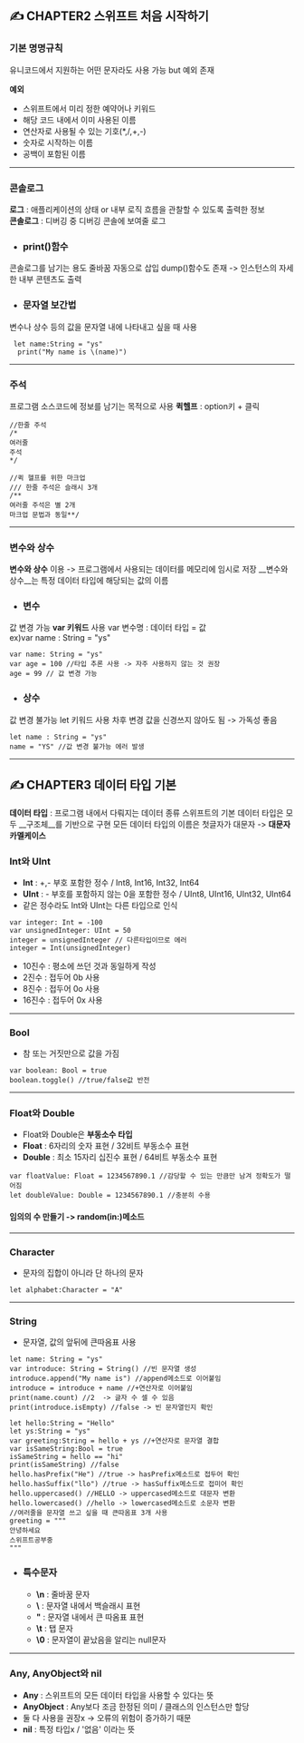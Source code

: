 ## &#9997; CHAPTER2 스위프트 처음 시작하기

### 기본 명명규칙
유니코드에서 지원하는 어떤 문자라도 사용 가능 but 예외 존재 

__예외__
- 스위프트에서 미리 정한 예약어나 키워드
- 해당 코드 내에서 이미 사용된 이름
- 연산자로 사용될 수 있는 기호(*,/,+,-)
- 숫자로 시작하는 이름
- 공백이 포함된 이름
---
### 콘솔로그
__로그__ : 애플리케이션의 상태 or 내부 로직 흐름을 관찰할 수 있도록 출력한 정보  
__콘솔로그__ : 디버깅 중 디버깅 콘솔에 보여줄 로그

- ### print()함수
콘솔로그를 남기는 용도
줄바꿈 자동으로 삽입
dump()함수도 존재 -> 인스턴스의 자세한 내부 콘텐츠도 출력

- ### 문자열 보간법
변수나 상수 등의 값을 문자열 내에 나타내고 싶을 때 사용
```
 let name:String = "ys"
  print("My name is \(name)")
```
---

### 주석
프로그램 소스코드에 정보를 남기는 목적으로 사용
__퀵헬프__ : option키 + 클릭
```
//한줄 주석
/*
여러줄 
주석
*/
```
```
//퀵 헬프를 위한 마크업
/// 한줄 주석은 슬래시 3개
/**
여러줄 주석은 별 2개
마크업 문법과 동일**/
```
---

### 변수와 상수
__변수와 상수__ 이용 -> 프로그램에서 사용되는 데이터를 메모리에 임시로 저장
__변수와 상수__는 특정 데이터 타입에 해당되는 값의 이름
- ### 변수
값 변경 가능
__var 키워드__ 사용
var 변수명 : 데이터 타입 = 값   
ex)var name : String = "ys"
```
var name: String = "ys"
var age = 100 //타입 추론 사용 -> 자주 사용하지 않는 것 권장
age = 99 // 값 변경 가능
```
- ### 상수
값 변경 불가능
let 키워드 사용
차후 변경 값을 신경쓰지 않아도 됨 -> 가독성 좋음
```
let name : String = "ys"
name = "YS" //값 변경 불가능 에러 발생
```

---  
  
## &#9997; CHAPTER3 데이터 타입 기본

__데이터 타입__ : 프로그램 내에서 다뤄지는 데이터 종류
스위프트의 기본 데이터 타입은 모두 __구조체__를 기반으로 구현
모든 데이터 타입의 이름은 첫글자가 대문자 -> __대문자 카멜케이스__

### Int와 UInt
- __Int__ : +,- 부호 포함한 정수 / Int8, Int16, Int32, Int64 
- __UInt__ : - 부호를 포함하지 않는 0을 포함한 정수 / UInt8, UInt16, UInt32, UInt64
- 같은 정수라도 Int와 UInt는 다른 타입으로 인식
```
var integer: Int = -100
var unsignedInteger: UInt = 50
integer = unsignedInteger // 다른타입이므로 에러
integer = Int(unsignedInteger)
```

- 10진수 : 평소에 쓰던 것과 동일하게 작성
- 2진수 : 접두어 0b 사용
- 8진수 : 접두어 0o 사용
- 16진수 : 접두어 0x 사용

---

### Bool
- 참 또는 거짓만으로 값을 가짐
```
var boolean: Bool = true
boolean.toggle() //true/false값 반전
```
---

### Float와 Double
- Float와 Double은 __부동소수 타입__
- __Float__ : 6자리의 숫자 표현 / 32비트 부동소수 표현
- __Double__ : 최소 15자리 십진수 표현 / 64비트 부동소수 표현
```
var floatValue: Float = 1234567890.1 //감당할 수 있는 만큼만 남겨 정확도가 떨어짐
let doubleValue: Double = 1234567890.1 //충분히 수용
```

#### 임의의 수 만들기 -> __random(in:)메소드__

---

### Character
- 문자의 집합이 아니라 단 하나의 문자
```
let alphabet:Character = "A"
```

---

### String
- 문자열, 값의 앞뒤에 큰따옴표 사용
```
let name: String = "ys"
var introduce: String = String() //빈 문자열 생성
introduce.append("My name is") //append메소드로 이어붙임
introduce = introduce + name //+연산자로 이어붙임
print(name.count) //2  -> 글자 수 셀 수 있음
print(introduce.isEmpty) //false -> 빈 문자열인지 확인
```
```
let hello:String = "Hello"
let ys:String = "ys"
var greeting:String = hello + ys //+연산자로 문자열 결합
var isSameString:Bool = true
isSameString = hello == "hi"
print(isSameString) //false
hello.hasPrefix("He") //true -> hasPrefix메소드로 접두어 확인
hello.hasSuffix("llo") //true -> hasSuffix메소드로 접미어 확인
hello.uppercased() //HELLO -> uppercased메소드로 대문자 변환
hello.lowercased() //hello -> lowercased메소드로 소문자 변환
//여러줄을 문자열 쓰고 싶을 때 큰따옴표 3개 사용
greeting = """
안녕하세요
스위프트공부중
"""
```

 - ### 특수문자
    - __\n__ : 줄바꿈 문자
    - __\\__ : 문자열 내에서 백슬래시 표현
    - __\"__ : 문자열 내에서 큰 따옴표 표현
    - __\t__ : 탭 문자
    - __\0__ : 문자열이 끝났음을 알리는 null문자
    
---
    
### Any, AnyObject와 nil
- __Any__ : 스위프트의 모든 데이터 타입을 사용할 수 있다는 뜻
- __AnyObject__ : Any보다 조금 한정된 의미 / 클래스의 인스턴스만 할당
- 둘 다 사용을 권장x -> 오류의 위험이 증가하기 때문
- __nil__ : 특정 타입x / '없음' 이라는 뜻







